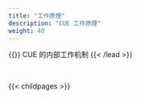 ```yaml
---
title: "工作原理"
description: "CUE 工作原理"
weight: 40
---
```


{{<lead>}}
CUE 的内部工作机制
{{< /lead >}}

<br>

{{< childpages >}}
